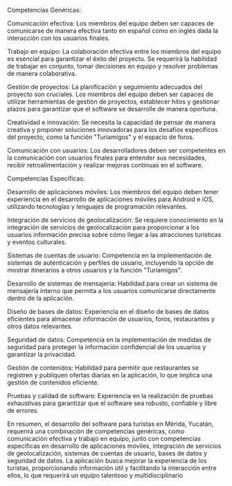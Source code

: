 Competencias Genéricas:

Comunicación efectiva: Los miembros del equipo deben ser capaces de comunicarse de manera efectiva tanto en español como en inglés dada la interacción con los usuarios finales.

Trabajo en equipo: La colaboración efectiva entre los miembros del equipo es esencial para garantizar el éxito del proyecto. Se requerirá la habilidad de trabajar en conjunto, tomar decisiones en equipo y resolver problemas de manera colaborativa.

Gestión de proyectos: La planificación y seguimiento adecuados del proyecto son cruciales. Los miembros del equipo deben ser capaces de utilizar herramientas de gestión de proyectos, establecer hitos y gestionar plazos para garantizar que el software se desarrolle de manera oportuna.

Creatividad e innovación: Se necesita la capacidad de pensar de manera creativa y proponer soluciones innovadoras para los desafíos específicos del proyecto, como la función "Turiamigos" y el espacio de foros.

Comunicación con usuarios: Los desarrolladores deben ser competentes en la comunicación con usuarios finales para entender sus necesidades, recibir retroalimentación y realizar mejoras continuas en el software.

Competencias Específicas:

Desarrollo de aplicaciones móviles: Los miembros del equipo deben tener experiencia en el desarrollo de aplicaciones móviles para Android e iOS, utilizando tecnologías y lenguajes de programación relevantes.

Integración de servicios de geolocalización: Se requiere conocimiento en la integración de servicios de geolocalización para proporcionar a los usuarios información precisa sobre cómo llegar a las atracciones turísticas y eventos culturales.

Sistemas de cuentas de usuario: Competencia en la implementación de sistemas de autenticación y perfiles de usuario, incluyendo la opción de mostrar itinerarios a otros usuarios y la función "Turiamigos".

Desarrollo de sistemas de mensajería: Habilidad para crear un sistema de mensajería interno que permita a los usuarios comunicarse directamente dentro de la aplicación.

Diseño de bases de datos: Experiencia en el diseño de bases de datos eficientes para almacenar información de usuarios, foros, restaurantes y otros datos relevantes.

Seguridad de datos: Competencia en la implementación de medidas de seguridad para proteger la información confidencial de los usuarios y garantizar la privacidad.

Gestión de contenidos: Habilidad para permitir que restaurantes se registren y publiquen ofertas diarias en la aplicación, lo que implica una gestión de contenidos eficiente.

Pruebas y calidad de software: Experiencia en la realización de pruebas exhaustivas para garantizar que el software sea robusto, confiable y libre de errores.

En resumen, el desarrollo del software para turistas en Mérida, Yucatán, requerirá una combinación de competencias genéricas, como comunicación efectiva y trabajo en equipo, junto con competencias específicas en desarrollo de aplicaciones móviles, integración de servicios de geolocalización, sistemas de cuentas de usuario, bases de datos y seguridad de datos. La aplicación busca mejorar la experiencia de los turistas, proporcionando información útil y facilitando la interacción entre ellos, lo que requerirá un equipo talentoso y multidisciplinario
